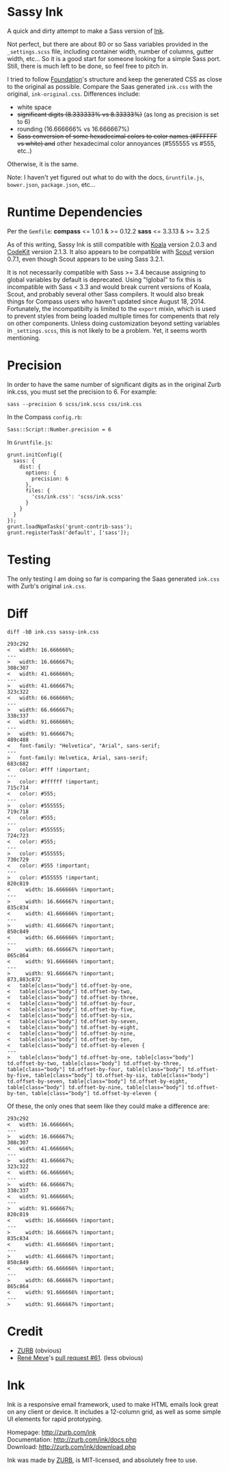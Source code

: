 Sassy Ink
=========

A quick and dirty attempt to make a Sass version of [Ink](http://zurb.com/ink). 

Not perfect, but there are about 80 or so Sass variables provided in the `_settings.scss` file, including container width, number of columns, gutter width, etc... So it is a good start for someone looking for a simple Sass port. Still, there is much left to be done, so feel free to pitch in.

I tried to follow [Foundation](http://foundation.zurb.com/)'s structure and keep the generated CSS as close to the original as possible. Compare the Saas generated `ink.css` with the original, `ink-original.css`. Differences include:

* white space
* <del>significant digits (8.333333% vs 8.33333%)</del> (as long as precision is set to 6)
* rounding (16.666666% vs 16.666667%)
* <del>Sass conversion of some hexadecimal colors to color names (#FFFFFF vs white) and</del> other hexadecimal color annoyances (#555555 vs #555, etc..)

Otherwise, it is the same.

Note: I haven't yet figured out what to do with the docs, `Gruntfile.js`, `bower.json`, `package.json`, etc... 

Runtime Dependencies
=========
Per the `Gemfile`:
**compass** <= 1.0.1 & >= 0.12.2
**sass** <= 3.3.13 & >= 3.2.5

As of this writing, Sassy Ink is still compatible with [Koala](http://koala-app.com/) version 2.0.3 and [CodeKit](https://incident57.com/codekit/) version 2.1.3. It also appears to be compatible with [Scout](http://mhs.github.io/scout-app/) version 0.7.1, even though Scout appears to be using Sass 3.2.1.

It is not necessarily compatible with Sass >= 3.4 because assigning to global variables by default is deprecated. Using "!global" to fix this is incompatible with Sass < 3.3 and would break current versions of Koala, Scout, and probably several other Sass compilers. It would also break things for Compass users who haven't updated since August 18, 2014. Fortunately, the incompatibilty is limited to the `export` mixin, which is used to prevent styles from being loaded multiple times for compenents that rely on other components. Unless doing customization beyond setting variables in `_settings.scss`, this is not likely to be a problem. Yet, it seems worth mentioning.

Precision
=========
In order to have the same number of significant digits as in the original Zurb ink.css, you must set the precision to 6. For example:

	sass --precision 6 scss/ink.scss css/ink.css

In the Compass `config.rb`:
	
	Sass::Script::Number.precision = 6

In `Gruntfile.js`:

	grunt.initConfig({
	  sass: {
	    dist: {
	      options: {
	        precision: 6
	      },
	      files: {
	        'css/ink.css': 'scss/ink.scss'
	      }
	    }
	  }
	});
	grunt.loadNpmTasks('grunt-contrib-sass');
	grunt.registerTask('default', ['sass']);

Testing
=======
The only testing I am doing so far is comparing the Saas generated `ink.css` with Zurb's original `ink.css`.

Diff
====
`diff -bB ink.css sassy-ink.css`

	293c292
	<   width: 16.666666%;
	---
	>   width: 16.666667%;
	308c307
	<   width: 41.666666%;
	---
	>   width: 41.666667%;
	323c322
	<   width: 66.666666%;
	---
	>   width: 66.666667%;
	338c337
	<   width: 91.666666%;
	---
	>   width: 91.666667%;
	489c488
	<   font-family: "Helvetica", "Arial", sans-serif;
	---
	>   font-family: Helvetica, Arial, sans-serif;
	683c682
	<   color: #fff !important;
	---
	>   color: #ffffff !important;
	715c714
	<   color: #555;
	---
	>   color: #555555;
	719c718
	<   color: #555;
	---
	>   color: #555555;
	724c723
	<   color: #555;
	---
	>   color: #555555;
	730c729
	<   color: #555 !important;
	---
	>   color: #555555 !important;
	820c819
	<     width: 16.666666% !important;
	---
	>     width: 16.666667% !important;
	835c834
	<     width: 41.666666% !important;
	---
	>     width: 41.666667% !important;
	850c849
	<     width: 66.666666% !important;
	---
	>     width: 66.666667% !important;
	865c864
	<     width: 91.666666% !important;
	---
	>     width: 91.666667% !important;
	873,883c872
	<   table[class="body"] td.offset-by-one,
	<   table[class="body"] td.offset-by-two,
	<   table[class="body"] td.offset-by-three,
	<   table[class="body"] td.offset-by-four,
	<   table[class="body"] td.offset-by-five,
	<   table[class="body"] td.offset-by-six,
	<   table[class="body"] td.offset-by-seven,
	<   table[class="body"] td.offset-by-eight,
	<   table[class="body"] td.offset-by-nine,
	<   table[class="body"] td.offset-by-ten,
	<   table[class="body"] td.offset-by-eleven {
	---
	>   table[class="body"] td.offset-by-one, table[class="body"] td.offset-by-two, table[class="body"] td.offset-by-three, table[class="body"] td.offset-by-four, table[class="body"] td.offset-by-five, table[class="body"] td.offset-by-six, table[class="body"] td.offset-by-seven, table[class="body"] td.offset-by-eight, table[class="body"] td.offset-by-nine, table[class="body"] td.offset-by-ten, table[class="body"] td.offset-by-eleven {

Of these, the only ones that seem like they could make a difference are:

	293c292
	<   width: 16.666666%;
	---
	>   width: 16.666667%;
	308c307
	<   width: 41.666666%;
	---
	>   width: 41.666667%;
	323c322
	<   width: 66.666666%;
	---
	>   width: 66.666667%;
	338c337
	<   width: 91.666666%;
	---
	>   width: 91.666667%;
	820c819
	<     width: 16.666666% !important;
	---
	>     width: 16.666667% !important;
	835c834
	<     width: 41.666666% !important;
	---
	>     width: 41.666667% !important;
	850c849
	<     width: 66.666666% !important;
	---
	>     width: 66.666667% !important;
	865c864
	<     width: 91.666666% !important;
	---
	>     width: 91.666667% !important;

Credit
======

* [ZURB](http://www.zurb.com) (obvious)
* [René Meye](https://github.com/renemeye)'s [pull request #61](https://github.com/zurb/ink/pull/61). (less obvious)

Ink
===

Ink is a responsive email framework, used to make HTML emails look great on any client or device.  It includes a 12-column grid, as well as some simple UI elements for rapid prototyping.

Homepage:      http://zurb.com/ink<br />
Documentation: http://zurb.com/ink/docs.php<br />
Download:      http://zurb.com/ink/download.php

Ink was made by [ZURB](http://www.zurb.com), is MIT-licensed, and absolutely free to use.
